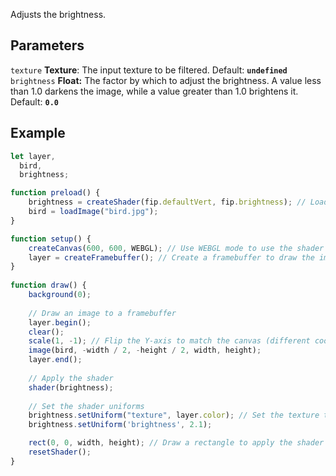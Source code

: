 Adjusts the brightness.

## Parameters
`texture` **Texture**: The input texture to be filtered. Default: **`undefined`**
<br>
`brightness` **Float:** The factor by which to adjust the brightness. A value less than 1.0 darkens the image, while a value greater than 1.0 brightens it. Default: **`0.0`**

## Example
```javascript
let layer,
  bird,
  brightness;

function preload() {
    brightness = createShader(fip.defaultVert, fip.brightness); // Load the shader
    bird = loadImage("bird.jpg");
}

function setup() {
    createCanvas(600, 600, WEBGL); // Use WEBGL mode to use the shader
    layer = createFramebuffer(); // Create a framebuffer to draw the image onto (faster p5.js version of createGraphics())
}
  
function draw() {
    background(0);
    
    // Draw an image to a framebuffer 
    layer.begin();
    clear();
    scale(1, -1); // Flip the Y-axis to match the canvas (different coordinate system in framebuffer)
    image(bird, -width / 2, -height / 2, width, height);
    layer.end();
    
    // Apply the shader
    shader(brightness);
    
    // Set the shader uniforms
    brightness.setUniform("texture", layer.color); // Set the texture to apply the shader to
    brightness.setUniform('brightness', 2.1);

    rect(0, 0, width, height); // Draw a rectangle to apply the shader to
    resetShader(); 
}
```